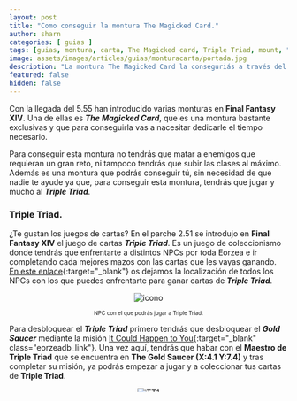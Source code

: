 ```yaml
---
layout: post
title: "Como conseguir la montura The Magicked Card."
author: sharn
categories: [ guias ]
tags: [guias, montura, carta, The Magicked card, Triple Triad, mount, "5.55", ffxiv, español, ffxivesp, final fantasy xiv]
image: assets/images/articles/guias/monturacarta/portada.jpg
description: "La montura The Magicked Card la conseguriás a través del mini juego Triple Triad."
featured: false
hidden: false
---
```

Con la llegada del 5.55 han introducido varias monturas en **Final Fantasy XIV**. Una de ellas es ***The Magicked Card***, que es una montura bastante exclusivas y que para conseguirla vas a nacesitar dedicarle el tiempo necesario.

Para conseguir esta montura no tendrás que matar a enemigos que requieran un gran reto, ni tampoco tendrás que subir las clases al máximo. Además es una montura que podrás conseguir tú, sin necesidad de que nadie te ayude ya que, para conseguir esta montura, tendrás que jugar y mucho al ***Triple Triad***.

### Triple Triad.

¿Te gustan los juegos de cartas? En el parche 2.51 se introdujo en **Final Fantasy XIV** el juego de cartas ***Triple Triad***. Es un juego de coleccionismo donde tendrás que enfrentarte a distintos NPCs por toda Eorzea e ir completando cada mejores mazos con las cartas que les vayas ganando. [En este enlace](https://ffxiv.consolegameswiki.com/wiki/Triple_Triad_NPCs){:target="_blank"} os dejamos la localización de todos los NPCs con los que puedes enfrentarte para ganar cartas de ***Triple Triad***. 

<p align="center"><img src="{{ site.baseurl }}/assets/images/articles/guias/monturacarta/icono.jpg" alt="icono"/></p>
<p align="center"><sub><sup>NPC con el que podrás jugar a Triple Triad.</sup></sub></p>

Para desbloquear el ***Triple Triad*** primero tendrás que desbloquear el ***Gold Saucer*** mediante la misión [It Could Happen to You](https://na.finalfantasyxiv.com/lodestone/playguide/db/quest/0c86b98709e/){:target="_blank" class="eorzeadb_link"}. Una vez aquí, tendrás que habar con el **Maestro de Triple Triad** que se encuentra en **The Gold Saucer (X:4.1 Y:7.4)** y tras completar su misión, ya podrás empezar a jugar y a coleccionar tus cartas de **Triple Triad**.

<p align="center"><img src="{{ site.baseurl }}/assets/images/articles/guias/monturacarta/tt1.jpg" alt="TT1"/></p>

### Como conseguir la montura *The Magicked Card*.

La montra ***The Magicked Card*** la conseguriás cuando tengas **todas las cartas entre la 1 y la 312**. Una vez tengas todas las cartas tendrás que hablar con [Gold Saucer Attendant](https://na.finalfantasyxiv.com/lodestone/playguide/db/shop/c644e9a1b2b/){:target="_blank" class="eorzeadb_link"} el cual te dará la misión [ The Adventurer with All the Cards](https://na.finalfantasyxiv.com/lodestone/playguide/db/quest/f6350e134dc/){:target="_blank" class="eorzeadb_link"}. El botín de la misión será ***The Magicked Card***.

<p align="center"><img src="{{ site.baseurl }}/assets/images/articles/guias/monturacarta/montura.jpg" alt="montura"/></p>

Os dejamos [esta página](https://triad.raelys.com/){:target="_blank"} que, tras logearos, os dirá cuales son las cartas que os faltan y las coordenadas de los NPCs. Tendrás que jugar mucho a ***Triple Triad*** ya que, aunque parezca fácil, no es sencillo conseguir las 312 cartas necesarias. Pero es una montura que merece la pena y no la tendrá mucha gente.